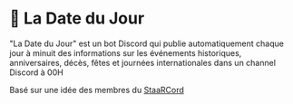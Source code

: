 # 🎉 La Date du Jour
"La Date du Jour" est un bot Discord qui publie automatiquement chaque jour à minuit des informations sur les événements historiques, anniversaires, décès, fêtes et journées internationales dans un channel Discord à 00H

Basé sur une idée des membres du [StaaRCord](https://discord.gg/staar)

